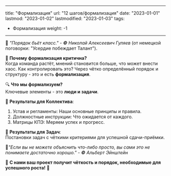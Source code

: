 
---
title: "Формализация"
url: "12 шагов/формализация"
date: "2023-01-01"
lastmod: "2023-01-02"
lastmodified: "2023-01-03"
tags:
- Формализация
weight: -1
---
💭 _"Порядок бьёт класс."_ - _**©** Николай Алексеевич Гуляев_ (от немецкой поговорки: "Усердие побеждает Талант").

🎯 **Почему формализация критична?**  
Когда команда растёт, мнений становится больше, что может внести хаос. Как контролировать это? Через чётко определённый порядок и структуру - это и есть **формализация**.

🔍 **Что мы формализуем?**  
Ключевые элементы - это **люди и задачи**.

📄 **Результаты для Коллектива**:

1. Устав и регламенты: Наши основные принципы и правила.
2. Должностные инструкции: Что ожидается от каждого.
3. Матрицы КПЭ: Меряем успех и прогресс.

📌 **Результаты для Задач**:  
Постановки задач с чёткими критериями для успешной сдачи-приёмки.

💭_"Если вы не можете объяснить что-либо просто, вы сами это не понимаете достаточно хорошо."_ - _**©** Альберт Эйнштейн_

🌟 **С нами ваш проект получит чёткость и порядок, необходимые для успешного роста!** 🌟